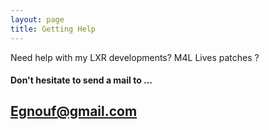 ```yaml
---
layout: page
title: Getting Help
---
```


Need help with my LXR developments? M4L Lives patches ? 

#### Don't hesitate to send a mail to …
## Egnouf@gmail.com


